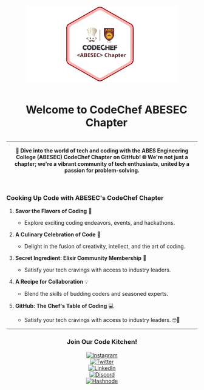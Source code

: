 <p align="center">
  <a href="" rel="noopener">
 <img height="200px" width="400px" src="https://github.com/ABES-CodeChef/.github/blob/main/profile/assets/cclogo.png" alt="CodeChef logo"></a>
</p>
<div id="user-content-toc">
  <ul align="center">
    <summary><h1 style="display: inline-block">Welcome to CodeChef ABESEC Chapter</h1></summary>
  </ul>
</div>
<hr>
<p align="center"><b>🚀 Dive into the world of tech and coding with the ABES Engineering College (ABESEC) CodeChef Chapter on GitHub!
🌐 We're not just a chapter; we're a vibrant community of tech enthusiasts, united by a passion for problem-solving.</b>
</p>
<br>

### Cooking Up Code with ABESEC's CodeChef Chapter

1. **Savor the Flavors of Coding** 🌟
   - Explore exciting coding endeavors, events, and hackathons.

2. **A Culinary Celebration of Code** 🎉
   - Delight in the fusion of creativity, intellect, and the art of coding.

3. **Secret Ingredient: Elixir Community Membership** 🔗
   - Satisfy your tech cravings with access to industry leaders.

4. **A Recipe for Collaboration** 💡
   - Blend the skills of budding coders and seasoned experts.

5. **GitHub: The Chef's Table of Coding** 💻
   - Satisfy your tech cravings with access to industry leaders. 🤓💬
--- 
<h3 align="center">Join Our Code Kitchen!</h3> 

<p align="center">
  <a href="https://www.instagram.com/abesec.codechef/">
    <img src="https://img.shields.io/badge/Instagram-%40abesec.codechef-%23E4405F?style=for-the-badge&logo=instagram" alt="Instagram">
  </a><br />

  <a href="https://twitter.com/abesec_codechef">
    <img src="https://img.shields.io/badge/Twitter-%40abesec_codechef-%231DA1F2?style=for-the-badge&logo=twitter" alt="Twitter">
  </a><br />

  <a href="https://www.linkedin.com/company/abesec-codechef/">
    <img src="https://img.shields.io/badge/LinkedIn-CodeChef_ABESEC_Chapter-%230077B5?style=for-the-badge&logo=linkedin" alt="LinkedIn">
  </a><br />

  <a href="https://discord.gg/5kSp9Zmcp6">
    <img src="https://img.shields.io/badge/Discord-ELIXIR_COMMUNITY-%237289DA?style=for-the-badge&logo=discord" alt="Discord">
  </a><br />
  <a href="https://hashnode.com/@CodeChefABESEC">
    <img src="https://img.shields.io/badge/Hashnode-CodeChef_ABESEC_Chapter-2962FF?style=for-the-badge&logo=hashnode&logoColor=white" alt="Hashnode">
  </a><br />





